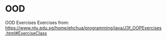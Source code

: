 # OOD
OOD Exercises
Exercises from: https://www.ntu.edu.sg/home/ehchua/programming/java/J3f_OOPExercises.html#ExerciseClass
